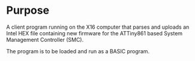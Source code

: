 # Purpose
A client program running on the X16 computer that parses and uploads an Intel HEX file containing new firmware for the ATTiny861 based System Management Controller (SMC).

The program is to be loaded and run as a BASIC program.